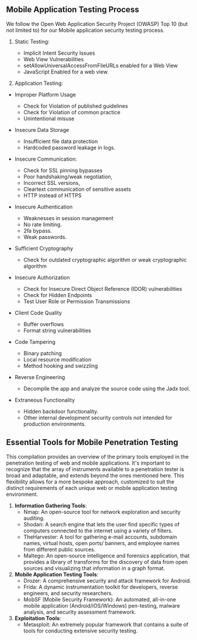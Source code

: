 ## Mobile Application Testing Process
We follow the Open Web Application Security Project (OWASP) Top 10 (but not limited to) for our Mobile application security testing process. 

1. Static Testing:
    - Implicit Intent Security Issues
    - Web View Vulnerabilities
    - setAllowUniversalAccessFromFileURLs enabled for a Web View
    - JavaScript Enabled for a web view.

2. Application Testing:
 - Improper Platform Usage
    - Check for Violation of published guidelines 
    - Check for Violation of common practice 
    - Unintentional misuse

- Insecure Data Storage
   - Insufficient file data protection
   - Hardcoded password leakage in logs. 

- Insecure Communication:
    - Check for SSL pinning bypasses
    - Poor handshaking/weak negotiation,
    - Incorrect SSL versions,
    - Cleartext communication of sensitive assets
    - HTTP instead of HTTPS

- Insecure Authentication
    - Weaknesses in session management
    - No rate limiting. 
    - 2fa bypass. 
    - Weak passwords.

- Sufficient Cryptography
  - Check for outdated cryptographic algorithm or weak cryptographic algorithm

- Insecure Authorization
    - Check for Insecure Direct Object Reference (IDOR) vulnerabilities
    - Check for Hidden Endpoints
    - Test User Role or Permission Transmissions

- Client Code Quality
  - Buffer overflows
  - Format string vulnerabilities
- Code Tampering
  - Binary patching
  - Local resource modification
  - Method hooking and swizzling

- Reverse Engineering
  - Decompile the app and analyze the source code using the Jadx tool.

- Extraneous Functionality
  - Hidden backdoor functionality.
  - Other internal development security controls not intended for production environments.
  
## Essential Tools for Mobile Penetration Testing
This compilation provides an overview of the primary tools employed in the penetration testing of web and mobile applications. It's important to recognize that the array of instruments available to a penetration tester is broad and adaptable, and extends beyond the ones mentioned here. This flexibility allows for a more bespoke approach, customized to suit the distinct requirements of each unique web or mobile application testing environment.
1. **Information Gathering Tools**:
   - Nmap: An open-source tool for network exploration and security auditing.
   - Shodan: A search engine that lets the user find specific types of computers connected to the internet using a variety of filters.
   - TheHarvester: A tool for gathering e-mail accounts, subdomain names, virtual hosts, open ports/ banners, and employee names from different public sources.
   - Maltego: An open-source intelligence and forensics application, that provides a library of transforms for the discovery of data from open sources and visualizing that information in a graph format.
2. **Mobile Application Testing Tools**:
   - Drozer: A comprehensive security and attack framework for Android.
   - Frida: A dynamic instrumentation toolkit for developers, reverse engineers, and security researchers.
   - MobSF (Mobile Security Framework): An automated, all-in-one mobile application (Android/iOS/Windows) pen-testing, malware analysis, and security assessment framework.
3. **Exploitation Tools**:
   - Metasploit: An extremely popular framework that contains a suite of tools for conducting extensive security testing.
